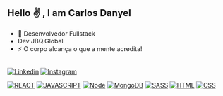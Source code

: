 ## Hello ✌ , I am Carlos Danyel

<div>

  - 🔭 Desenvolvedor Fullstack
  - Dev JBQ.Global
  - ⚡ O corpo alcança o que a mente acredita! 
  ##
  [![Linkedin](https://img.shields.io/badge/LinkedIn-0077B5?style=for-the-badge&logo=linkedin&logoColor=white)](https://www.linkedin.com/in/carlos-danyel-silva-teixeira-7b2a11210)
  [![Instagram](https://img.shields.io/badge/Instagram-E4405F?style=for-the-badge&logo=instagram&logoColor=white)](https://www.instagram.com/_danyelzs/)

  [![REACT](https://img.shields.io/badge/React-20232A?style=for-the-badge&logo=react&logoColor=61DAFB)]()
  [![JAVASCRIPT](https://img.shields.io/badge/JavaScript-F7DF1E?style=for-the-badge&logo=javascript&logoColor=white)]()
  [![Node](https://img.shields.io/badge/Node.js-43853D?style=for-the-badge&logo=node.js&logoColor=white)]()
  [![MongoDB](https://img.shields.io/badge/MongoDB-4EA94B?style=for-the-badge&logo=mongodb&logoColor=white)]()
  [![SASS](https://img.shields.io/badge/Sass-CC6699?style=for-the-badge&logo=sass&logoColor=white)]()
  [![HTML](https://img.shields.io/badge/HTML5-E34F26?style=for-the-badge&logo=html5&logoColor=white)]()
  [![CSS](https://img.shields.io/badge/CSS3-1572B6?style=for-the-badge&logo=css3&logoColor=white)]()
  
  ##  
<div> 
